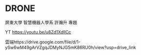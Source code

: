 # DRONE
屏東大學 智慧機器人學系 許瀚升 專題

YT https://youtu.be/u8Zd1XdllCc

雲端https://drive.google.com/file/d/1-ySw6wM49gArVZgqJDMyNJG5mK86RU0h/view?usp=drive_link
